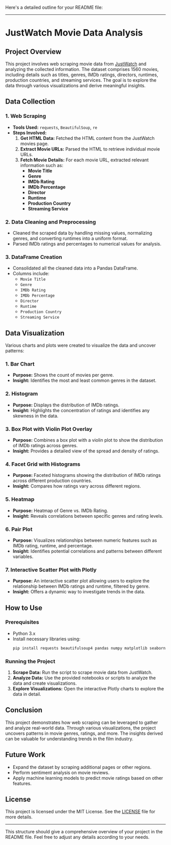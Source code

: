 Here's a detailed outline for your README file:

---

# JustWatch Movie Data Analysis

## Project Overview

This project involves web scraping movie data from [JustWatch](https://www.justwatch.com/us/movies) and analyzing the collected information. The dataset comprises 1560 movies, including details such as titles, genres, IMDb ratings, directors, runtimes, production countries, and streaming services. The goal is to explore the data through various visualizations and derive meaningful insights.

## Data Collection

### 1. Web Scraping
- **Tools Used:** `requests`, `BeautifulSoup`, `re`
- **Steps Involved:**
  1. **Get HTML Data:** Fetched the HTML content from the JustWatch movies page.
  2. **Extract Movie URLs:** Parsed the HTML to retrieve individual movie URLs.
  3. **Fetch Movie Details:** For each movie URL, extracted relevant information such as:
     - **Movie Title**
     - **Genre**
     - **IMDb Rating**
     - **IMDb Percentage**
     - **Director**
     - **Runtime**
     - **Production Country**
     - **Streaming Service**

### 2. Data Cleaning and Preprocessing
- Cleaned the scraped data by handling missing values, normalizing genres, and converting runtimes into a uniform format.
- Parsed IMDb ratings and percentages to numerical values for analysis.

### 3. DataFrame Creation
- Consolidated all the cleaned data into a Pandas DataFrame.
- Columns include:
  - `Movie Title`
  - `Genre`
  - `IMDb Rating`
  - `IMDb Percentage`
  - `Director`
  - `Runtime`
  - `Production Country`
  - `Streaming Service`

## Data Visualization

Various charts and plots were created to visualize the data and uncover patterns:

### 1. Bar Chart
- **Purpose:** Shows the count of movies per genre.
- **Insight:** Identifies the most and least common genres in the dataset.

### 2. Histogram
- **Purpose:** Displays the distribution of IMDb ratings.
- **Insight:** Highlights the concentration of ratings and identifies any skewness in the data.

### 3. Box Plot with Violin Plot Overlay
- **Purpose:** Combines a box plot with a violin plot to show the distribution of IMDb ratings across genres.
- **Insight:** Provides a detailed view of the spread and density of ratings.

### 4. Facet Grid with Histograms
- **Purpose:** Faceted histograms showing the distribution of IMDb ratings across different production countries.
- **Insight:** Compares how ratings vary across different regions.

### 5. Heatmap
- **Purpose:** Heatmap of Genre vs. IMDb Rating.
- **Insight:** Reveals correlations between specific genres and rating levels.

### 6. Pair Plot
- **Purpose:** Visualizes relationships between numeric features such as IMDb rating, runtime, and percentage.
- **Insight:** Identifies potential correlations and patterns between different variables.

### 7. Interactive Scatter Plot with Plotly
- **Purpose:** An interactive scatter plot allowing users to explore the relationship between IMDb ratings and runtime, filtered by genre.
- **Insight:** Offers a dynamic way to investigate trends in the data.

## How to Use

### Prerequisites
- Python 3.x
- Install necessary libraries using:
  ```bash
  pip install requests beautifulsoup4 pandas numpy matplotlib seaborn plotly
  ```

### Running the Project
1. **Scrape Data:** Run the script to scrape movie data from JustWatch.
2. **Analyze Data:** Use the provided notebooks or scripts to analyze the data and create visualizations.
3. **Explore Visualizations:** Open the interactive Plotly charts to explore the data in detail.

## Conclusion

This project demonstrates how web scraping can be leveraged to gather and analyze real-world data. Through various visualizations, the project uncovers patterns in movie genres, ratings, and more. The insights derived can be valuable for understanding trends in the film industry.

## Future Work
- Expand the dataset by scraping additional pages or other regions.
- Perform sentiment analysis on movie reviews.
- Apply machine learning models to predict movie ratings based on other features.

## License
This project is licensed under the MIT License. See the [LICENSE](LICENSE) file for more details.

---

This structure should give a comprehensive overview of your project in the README file. Feel free to adjust any details according to your needs.
